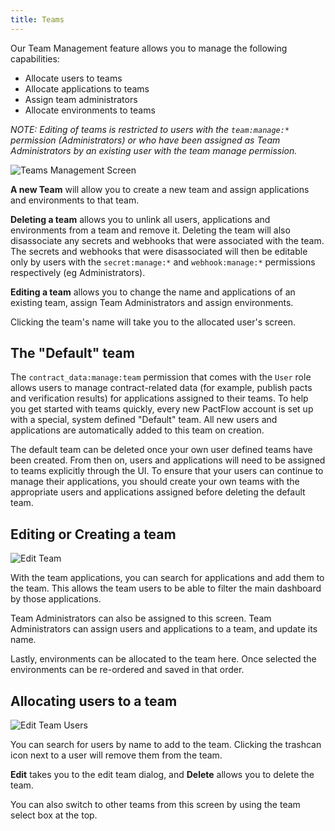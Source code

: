 ```yaml
---
title: Teams
---
```


Our Team Management feature allows you to manage the following capabilities:

* Allocate users to teams
* Allocate applications to teams
* Assign team administrators
* Allocate environments to teams

_NOTE: Editing of teams is restricted to users with the `team:manage:*` permission (Administrators) or who have been assigned as Team Administrators by an existing user with the team manage permission._

![Teams Management Screen](/ui/teams.png)

**A new Team** will allow you to create a new team and assign applications and environments to that team.

**Deleting a team** allows you to unlink all users, applications and environments from a team and remove it. Deleting the team will also disassociate any secrets and webhooks that were associated with the team. The secrets and webhooks that were disassociated will then be editable only by users with the `secret:manage:*` and `webhook:manage:*` permissions respectively (eg Administrators).

**Editing a team** allows you to change the name and applications of an existing team, assign Team Administrators and assign environments.

Clicking the team's name will take you to the allocated user's screen.

## The "Default" team

The `contract_data:manage:team` permission that comes with the `User` role allows users to manage contract-related data (for example, publish pacts and verification results) for applications assigned to their teams. To help you get started with teams quickly, every new PactFlow account is set up with a special, system defined "Default" team. All new users and applications are automatically added to this team on creation.

The default team can be deleted once your own user defined teams have been created. From then on, users and applications will need to be assigned to teams explicitly through the UI. To ensure that your users can continue to manage their applications, you should create your own teams with the appropriate users and applications assigned before deleting the default team.

## Editing or Creating a team

![Edit Team](/ui/edit_team.png)

With the team applications, you can search for applications and add them to the team. This allows the team users to be able to filter the main dashboard by those applications.

Team Administrators can also be assigned to this screen. Team Administrators can assign users and applications to a team, and update its name.

Lastly, environments can be allocated to the team here. Once selected the environments can be re-ordered and saved in that order. 

## Allocating users to a team

![Edit Team Users](/ui/edit_team_users.png)

You can search for users by name to add to the team. Clicking the trashcan icon next to a user will remove them from the team.

**Edit** takes you to the edit team dialog, and **Delete** allows you to delete the team.

You can also switch to other teams from this screen by using the team select box at the top.
